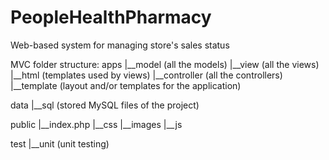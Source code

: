 # PeopleHealthPharmacy
Web-based system for managing store's sales status

MVC folder structure:
 apps
|__model	(all the models)
|__view		(all the views)
   |__html	(templates used by views)
|__controller	(all the controllers)
|__template	(layout and/or templates for the application)
 
 data
|__sql		(stored MySQL files of the project)
 
 public
|__index.php
|__css
|__images
|__js		

test
|__unit		(unit testing)
